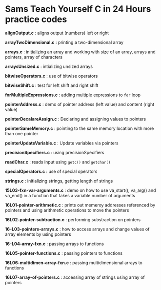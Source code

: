 # Sams Teach Yourself C in 24 Hours practice codes

**alignOutput.c** : aligns output (numbers) left or right 

**arrayTwoDimensional.c** : printing a two-dimensional array

**arrays.c** : initializing an array and working with size of an array, arrays and pointers, array of characters

**arraysUnsized.c** : intializing unsized arrays

**bitwiseOperators.c** : use of bitwise operators

**bitwiseShift.c** : test for left shift and right shift

**forMultipleExpressions.c** : adding multiple expressions to `for` loop

**pointerAddress.c** : demo of pointer address (left value) and content (right value)

**pointerDecalareAssign.c** : Declaring and assigning values to pointers

**pointerSameMemory.c** : pointing to the same memory location with more than one pointer

**pointerUpdateVariable.c** : Update variables via pointers

**precisionSpecifiers.c** : using precisionSpecifiers

**readChar.c** : reads input using `getc()` and `getchar()`

**specialOperators.c** : use of special operators

**strings.c** : initializing strings, getting length of strings

**15L03-fxn-var-arguments.c** : demo on how to use va_start(), va_arg() and va_end() in a function that takes a variable number of arguments

**16L01-pointer-arithmetic.c** : prints out memeroy addresses referenced by pointers and using arithmetic operations to move the pointers

**16L02-pointer-subtraction.c** : performing substraction on pointers

**16-L03-pointers-arrays.c** : how to access arrays and change values of array elements by using pointers

**16-L04-array-fxn.c** : passing arrays to functions

**16L05-pointer-functions.c** : passing pointers to functions

**16L06-multidimen-array-fxn.c** : passing multidimensional arrays to functions

**16L07-array-of-pointers.c** : accessing array of strings using array of pointers
